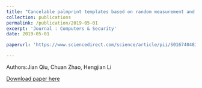 ```yaml
---
title: "Cancelable palmprint templates based on random measurement and noise data for security and privacy-preserving authentication"
collection: publications
permalink: /publication/2019-05-01
excerpt: 'Journal : Computers & Security'
date: 2019-05-01

paperurl: 'https://www.sciencedirect.com/science/article/pii/S0167404818306618'

---
```

Authors:Jian Qiu, Chuan Zhao, Hengjian Li 

[Download paper here](https://www.sciencedirect.com/science/article/pii/S0167404818306618)
